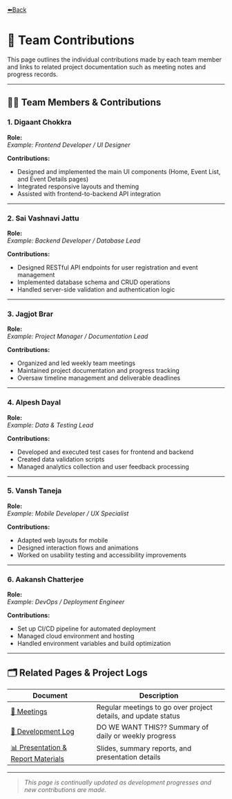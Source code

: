 [⬅️Back](../Connect-Docs.md)
# 👥 Team Contributions

This page outlines the individual contributions made by each team member and links to related project documentation such as meeting notes and progress records.

---
<!-- Check if needs edits -->

## 🧑‍💻 Team Members & Contributions

### 1. Digaant Chokkra
**Role:**  
_Example: Frontend Developer / UI Designer_

**Contributions:**
- Designed and implemented the main UI components (Home, Event List, and Event Details pages)
- Integrated responsive layouts and theming
- Assisted with frontend-to-backend API integration

---

### 2. Sai Vashnavi Jattu
**Role:**  
_Example: Backend Developer / Database Lead_

**Contributions:**
- Designed RESTful API endpoints for user registration and event management  
- Implemented database schema and CRUD operations  
- Handled server-side validation and authentication logic

---

### 3. Jagjot Brar
**Role:**  
_Example: Project Manager / Documentation Lead_

**Contributions:**
- Organized and led weekly team meetings  
- Maintained project documentation and progress tracking  
- Oversaw timeline management and deliverable deadlines

---

### 4. Alpesh Dayal
**Role:**  
_Example: Data & Testing Lead_

**Contributions:**
- Developed and executed test cases for frontend and backend  
- Created data validation scripts  
- Managed analytics collection and user feedback processing

---

### 5. Vansh Taneja
**Role:**  
_Example: Mobile Developer / UX Specialist_

**Contributions:**
- Adapted web layouts for mobile  
- Designed interaction flows and animations  
- Worked on usability testing and accessibility improvements

---

### 6. Aakansh Chatterjee
**Role:**  
_Example: DevOps / Deployment Engineer_

**Contributions:**
- Set up CI/CD pipeline for automated deployment  
- Managed cloud environment and hosting  
- Handled environment variables and build optimization

---

## 🗂️ Related Pages & Project Logs

| Document | Description |
|-----------|-------------|
| [📝 Meetings ](meetings.md) | Regular meetings to go over project details, and update status |
| [🧾 Development Log]() | DO WE WANT THIS?? Summary of daily or weekly progress |
| [📊 Presentation & Report Materials]() | Slides, summary reports, and presentation details |

---

> _This page is continually updated as development progresses and new contributions are made._
